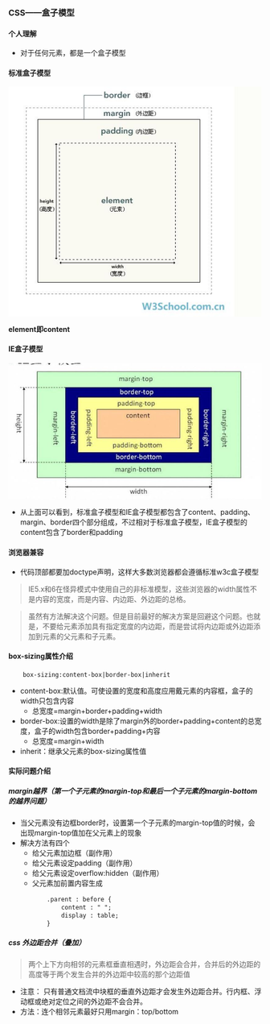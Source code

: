 ### CSS——盒子模型
#### 个人理解
+ 对于任何元素，都是一个盒子模型

#### 标准盒子模型
<img src='./images/box/box1.JPG' align="center" />

**element即content**

#### IE盒子模型
<img src='./images/box/box2.JPG' align="center" />

+ 从上面可以看到，标准盒子模型和IE盒子模型都包含了content、padding、margin、border四个部分组成，不过相对于标准盒子模型，IE盒子模型的content包含了border和padding

#### 浏览器兼容
+ 代码顶部都要加doctype声明，这样大多数浏览器都会遵循标准w3c盒子模型
> IE5.x和6在怪异模式中使用自己的非标准模型，这些浏览器的width属性不是内容的宽度，而是内容、内边距、外边距的总格。  

> 虽然有方法解决这个问题。但是目前最好的解决方案是回避这个问题。也就是，不要给元素添加具有指定宽度的内边距，而是尝试将内边距或外边距添加到元素的父元素和子元素。

#### box-sizing属性介绍
```
    box-sizing:content-box|border-box|inherit
```
+ content-box:默认值。可使设置的宽度和高度应用戴元素的内容框，盒子的width只包含内容
    + 总宽度=margin+border+padding+width
+ border-box:设置的width是除了margin外的border+padding+content的总宽度，盒子的width包含border+padding+内容
    + 总宽度=margin+width
+ inherit：继承父元素的box-sizing属性值

#### 实际问题介绍
##### margin越界（第一个子元素的margin-top和最后一个子元素的margin-bottom的越界问题）
+ 当父元素没有边框border时，设置第一个子元素的margin-top值的时候，会出现margin-top值加在父元素上的现象
+ 解决方法有四个
    + 给父元素加边框（副作用）
    + 给父元素设定padding（副作用）
    + 给父元素设定overflow:hidden（副作用）
    + 父元素加前置内容生成
        ```
            .parent : before {
                content : " ";
                display : table;
            }
        ```
##### css 外边距合并（叠加）
> 两个上下方向相邻的元素框垂直相遇时，外边距会合并，合并后的外边距的高度等于两个发生合并的外边距中较高的那个边距值  
+ 注意： 只有普通文档流中块框的垂直外边距才会发生外边距合并。行内框、浮动框或绝对定位之间的外边距不会合并。
+ 方法：连个相邻元素最好只用margin：top/bottom